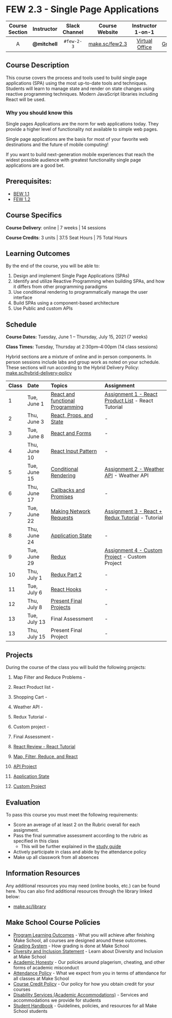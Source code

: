 # FEW 2.3 - Single Page Applications

| Course Section | Instructor | Slack Channel | Course Website | Instructor 1-on-1 | Tracker |
| :---: | :---: | :---: | :---: | :---: | :---: |
| A | **@mitchell** | `#few-2-3` | [make.sc/few2.3](https://make.sc/few2.3) | [Virtual Office](https://make.sc/mitchell-zoom) | [GradeScope](https://www.gradescope.com) |

## Course Description

This course covers the process and tools used to build single page applications (SPA) using the most up-to-date tools and techniques. Students will learn to manage state and render on state changes using reactive programming techniques. Modern JavaScript libraries including React will be used.

### Why you should know this

Single pages Applications are the norm for web applications today. They provide a higher level of functionality not available to simple web pages.

Single page applications are the basis for most of your favorite web destinations and the future of mobile computing!

If you want to build next-generation mobile experiences that reach the widest possible audience with greatest functionality single page applications are a good bet.

## Prerequisites:  

- [BEW 1.1](https://github.com/Make-School-Courses/BEW-1.1-RESTful-and-Resourceful-MVC-Architecture)
- [FEW 1.2](https://github.com/Make-School-Courses/FEW-1.2-JavaScript-Foundations)

## Course Specifics

**Course Delivery**: online | 7 weeks | 14 sessions

**Course Credits**: 3 units | 37.5 Seat Hours | 75 Total Hours

## Learning Outcomes

By the end of the course, you will be able to:

1. Design and implement Single Page Applications (SPAs)
1. Identify and utilize Reactive Programming when building SPAs, and how it differs from other programming paradigms
1. Use conditional rendering to programmatically manage the user interface
1. Build SPAs using a component-based architecture
1. Use Public and custom APIs

## Schedule

**Course Dates:** Tuesday, June 1 – Thursday, July 15, 2021 (7 weeks)

**Class Times:** Tuesday, Thursday at 2:30pm–4:00pm (14 class sessions)

Hybrid sections are a mixture of online and in person components.  In person sessions include labs and group work as noted on your schedule.  These sections will run according to the Hybrid Delivery Policy: [make.sc/hybrid-delivery-policy](make.sc/hybrid-delivery-policy)

| Class | Date | Topics | Assignment |
|:------|:-----|:-------|:-----------|
|  1 | Tue, June 1  | [React and functional Programming](Lessons/lesson-01.md) | [Assignment 1 - React Product List](Assignments/Assignment-01.md) - React Tutorial |
|  2 | Thu, June 3  | [React, Props, and State](Lessons/lesson-02.md) | - |
|  3 | Tue, June 8  | [React and Forms](Lessons/lesson-03.md) | - |
|  4 | Thu, June 10 | [React Input Pattern](Lessons/lesson-04.md) | - |
|  5 | Tue, June 15 | [Conditional Rendering](Lessons/lesson-05.md) | [Assignment 2 - Weather API](Assignments/Assignment-02.md) - Weather API |
|  6 | Thu, June 17 | [Callbacks and Promises](Lessons/lesson-06.md) | - |
|  7 | Tue, June 22 | [Making Network Requests](Lessons/lesson-07.md) | [Assignment 3 - React + Redux Tutorial](Assignments/Assignment-03.md) - Tutorial |
|  8 | Thu, June 24 | [Application State](Lessons/lesson-08.md) | - |
|  9 | Tue, June 29 | [Redux](Lessons/lesson-09.md) | [Assignment 4 - Custom Project](Assignments/Assignment-04.md) - Custom Project |
| 10 | Thu, July 1  | [Redux Part 2](Lessons/lesson-10.md) | - | 
| 11 | Tue, July 6  | [React Hooks](Lessons/lesson-11.md) | - |
| 12 | Thu, July 8  | [Present Final Projects](Lessons/lesson-12.md) | - |
| 13 | Tue, July 13 | Final Assessment | - |
| 13 | Thu, July 15 | Present Final Project | - |

## Projects 

During the course of the class you will build the following projects: 

1. Map Filter and Reduce Problems - 
2. React Product list -
3. Shopping Cart - 
4. Weather API - 
5. Redux Tutorial - 
6. Custom project - 
7. Final Assessment - 

1. [React Review - React Tutorial](Assignments/Assignment-01.md)
2. [Map, Filter, Reduce, and React](Assignments/Assignment-02.md)
3. [API Project](Assignments/Assignment-03.md)
4. [Application State](Assignment/Assignment-04.md)
5. [Custom Project](Assignment/Assignment-05.md)

## Evaluation
To pass this course you must meet the following requirements:

- Score an average of at least 2 on the Rubric overall for each assignment. 
- Pass the final summative assessment according to the rubric as specified in this class
    - This will be further explained in the [study guide](study-guide.md)
- Actively participate in class and abide by the attendance policy
- Make up all classwork from all absences

##  Information Resources

Any additional resources you may need (online books, etc.) can be found here. You can also find additional resources through the library linked below:

- [make.sc/library](http://make.sc/library)

## Make School Course Policies

- [Program Learning Outcomes](https://make.sc/program-learning-outcomes) - What you will achieve after finishing Make School, all courses are designed around these outcomes.
- [Grading System](https://make.sc/grading-system) - How grading is done at Make School
- [Diversity and Inclusion Statement](https://make.sc/diversity-and-inclusion-statement) - Learn about Diversity and Inclusion at Make School
- [Academic Honesty](https://make.sc/academic-honesty-policy) - Our policies around plagerism, cheating, and other forms of academic misconduct 
- [Attendance Policy](https://make.sc/attendance-policy) - What we expect from you in terms of attendance for all classes at Make School
- [Course Credit Policy](https://make.sc/course-credit-policy) - Our policy for how you obtain credit for your courses
- [Disability Services (Academic Accommodations)](https://make.sc/disability-services) - Services and accommodations we provide for students
- [Student Handbook](https://make.sc/student-handbook) - Guidelines, policies, and resources for all Make School students
